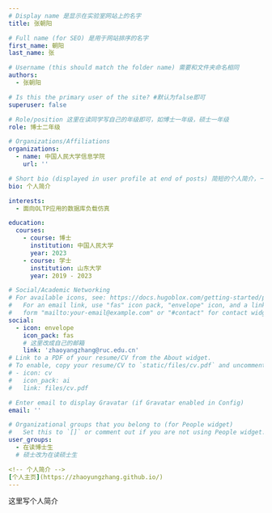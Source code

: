 ```yaml
---
# Display name 是显示在实验室网站上的名字
title: 张朝阳

# Full name (for SEO) 是用于网站排序的名字
first_name: 朝阳
last_name: 张

# Username (this should match the folder name) 需要和文件夹命名相同
authors:
  - 张朝阳

# Is this the primary user of the site? #默认为false即可
superuser: false

# Role/position 这里在读同学写自己的年级即可，如博士一年级，硕士一年级
role: 博士二年级

# Organizations/Affiliations
organizations:
  - name: 中国人民大学信息学院
    url: ''

# Short bio (displayed in user profile at end of posts) 简短的个人简介，一两句话即可
bio: 个人简介

interests:
  - 面向OLTP应用的数据库负载仿真

education:
  courses:
    - course: 博士
      institution: 中国人民大学
      year: 2023
    - course: 学士
      institution: 山东大学
      year: 2019 - 2023

# Social/Academic Networking
# For available icons, see: https://docs.hugoblox.com/getting-started/page-builder/#icons
#   For an email link, use "fas" icon pack, "envelope" icon, and a link in the
#   form "mailto:your-email@example.com" or "#contact" for contact widget.
social:
  - icon: envelope
    icon_pack: fas
    # 这里改成自己的邮箱
    link: 'zhaoyangzhang@ruc.edu.cn'
# Link to a PDF of your resume/CV from the About widget.
# To enable, copy your resume/CV to `static/files/cv.pdf` and uncomment the lines below.
# - icon: cv
#   icon_pack: ai
#   link: files/cv.pdf

# Enter email to display Gravatar (if Gravatar enabled in Config)
email: ''

# Organizational groups that you belong to (for People widget)
#   Set this to `[]` or comment out if you are not using People widget.
user_groups:
  - 在读博士生
  # 硕士改为在读硕士生

<!-- 个人简介 -->
[个人主页](https://zhaoyungzhang.github.io/)
---
```


这里写个人简介